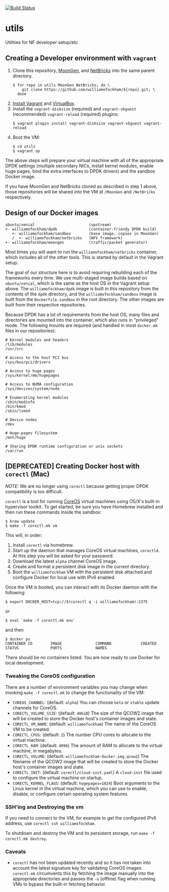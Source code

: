 [![Build Status](https://travis-ci.org/williamofockham/utils.svg?branch=master)](https://travis-ci.org/williamofockham/utils)

# utils

Utilities for NF developer setup/etc

## Creating a Developer environment with `vagrant`

1. Clone this repository, [MoonGen](//github.com/williamofockham/MoonGen), and
   [NetBricks](//github.com/williamofockham/NetBricks) into the same parent
   directory.
   ```shell
   $ for repo in utils MoonGen NetBricks; do \
       git clone https://github.com/williamofockham/${repo}.git; \
     done
   ```
2. [Install Vagrant](https://www.vagrantup.com/docs/installation/) and
   [VirtualBox](https://www.virtualbox.org/wiki/Downloads).
3. Install the `vagrant-disksize` (required) and `vagrant-vbguest` (recommended)
   `vagrant-reload` (required) plugins:
   ```shell
   $ vagrant plugin install vagrant-disksize vagrant-vbguest vagrant-reload
   ```
4. Boot the VM:
   ```shell
   $ cd utils
   $ vagrant up
   ```

The above steps will prepare your virtual machine with all of the appropriate
DPDK settings (multiple secondary NICs, install kernel modules, enable huge
pages, bind the extra interfaces to DPDK drivers) and the sandbox Docker image.

If you have MoonGen and NetBricks cloned as described in step 1 above, those
repositories will be shared into the VM at `/MoonGen` and `/NetBricks`
respectively.

## Design of our Docker images

```
ubuntu/xenial                        (upstream)
+- williamofockham/dpdk              (container-friendy DPDK build)
   +- williamofockham/sandbox        (base image, copies in MoonGen)
   /  +- williamofockham/netbricks   (NFV framework)
+- williamofockham/moongen           (traffic/packet generator)

```

Most times you will want to run the `williamofockham/netbricks` container, which
includes all of the other tools. This is started by default in the Vagrant setup.

The goal of our structure here is to avoid requiring rebuilding each of the
frameworks every time. We use multi-staged image builds based on
`ubuntu/xenial`, which is the same as the host OS in the Vagrant setup above.
The `williamofockham/dpdk` image is built in this repository from the contents
of the `dpdk` directory, and the `williamofockham/sandbox` image is built from
the `Dockerfile.sandbox` in the root directory. The other images are built from
their respective repositories.

Because DPDK has a lot of requirements from the host OS, many files and
directories are mounted into the container, which also runs in "privileged"
mode. The following mounts are required (and handled in most `docker.mk` files
in our repositories):

```
# Kernel modules and headers
/lib/modules
/usr/src

# Access to the host PCI bus
/sys/bus/pci/drivers

# Access to huge pages
/sys/kernel/mm/hugepages

# Access to NUMA configuration
/sys/devices/system/node

# Enumerating kernel modules
/sbin/modinfo
/bin/kmod
/sbin/lsmod

# Device nodes
/dev

# Huge-pages filesystem
/mnt/huge

# Sharing DPDK runtime configuration or unix sockets
/var/run
```

## [DEPRECATED] Creating Docker host with `corectl` (Mac)

*NOTE*: We are no longer using `corectl` because getting proper DPDK
compatibility is too difficult.

`corectl` is a tool for running [CoreOS](https://coreos.com) virtual
machines using OS/X's built-in hypervisor toolkit. To get started, be
sure you have Homebrew installed and then run these commands inside
the sandbox:

``` shell
$ brew update
$ make -f corectl.mk vm
```

This will, in order:

1. Install `corectl` via homebrew.
2. Start up the daemon that manages CoreOS virtual machines,
   `corectld`. At this step you will be asked for your password.
3. Download the latest `alpha` channel CoreOS image.
4. Create and format a persistent disk image in the current directory.
5. Boot the `williamofockham` VM with the persistent disk attached and
   configure Docker for local use with IPv6 enabled.

Once the VM is booted, you can interact with its Docker daemon with
the following:

``` shell
$ export DOCKER_HOST=tcp://$(corectl q -i williamofockham):2375
```

or

```shell
$ eval `make -f corectl.mk env`
```

and then
```
$ docker ps
CONTAINER ID        IMAGE               COMMAND             CREATED             STATUS              PORTS               NAMES
```

There should be no containers listed. You are now ready to use Docker
for local development.

### Tweaking the CoreOS configuration

There are a number of environment variables you may change when invoking `make
-f corectl.mk` to change the functionality of the VM:

 * `COREOS_CHANNEL`: (default: `alpha`) You can choose `beta` or `stable` update
   channels for CoreOS.
 * `CORECTL_VOLUME_SIZE`: (default: `40GiB`) The size of the QCOW2 image that
   will be created to store the Docker host's container images and state.
 * `CORECTL_VM_NAME`: (default: `williamofockham`) The name of the CoreOS VM to be
   created.
 * `CORECTL_CPUS`: (default: `2`) The number CPU cores to allocate to the
   virtual machine.
 * `CORECTL_RAM`: (default: `4096`) The amount of RAM to allocate to the virtual
   machine, in megabytes.
 * `CORECTL_VOLUME`: (default: `williamofockham-docker.img.qcow2`) The filename of the
   QCOW2 image that will be created to store the Docker host's container images
   and state.
 * `CORECTL_INIT`: (default: `corectl/cloud-init.yaml`) A `cloud-init` file used
   to configure the virtual machine on startup.
 * `CORECTL_KERNEL_FLAGS`: (default: `hugepages=1024`) Boot arguments to the
   Linux kernel in the virtual machine, which you can use to enable, disable, or
   configure certain operating system features.

### SSH'ing and Destroying the vm

If you need to connect to the VM, for example to get the configured
IPv6 address, use `corectl ssh williamofockham`.

To shutdown and destroy the VM and its persistent storage, run `make
-f corectl.mk destroy`.

### Caveats

* `corectl` has not been updated recently and so it has not taken into
  account the latest signature key for validating CoreOS
  images. `corectl.mk` circumvents this by fetching the image manually
  into the appropriate directories and passes the `-o` (offline) flag
  when running VMs to bypass the built-in fetching behavior.
